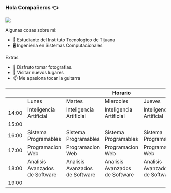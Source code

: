 ### Hola Compañeros :point_left:
![](https://i.imgur.com/IDMNNMD.png)

Algunas cosas sobre mi:

- 🔭 Estudiante del Instituto Tecnologico de Tijuana
- 🖥 Ingenieria en Sistemas Computacionales

Extras
- 🤔 Disfruto tomar fotografias.
- 💬 Visitar nuevos lugares
- 📫 Me apasiona tocar la guitarra




<table class="tg">
<thead>
  <tr>
    <th class="tg-lboi"></th>
    <th class="tg-0pky"></th>
    <th class="tg-0pky"></th>
    <th class="tg-0pky">Horario</th>
    <th class="tg-0pky"></th>
    <th class="tg-0pky"></th>
  </tr>
</thead>
<tbody>
  <tr>
    <td class="tg-lboi"></td>
    <td class="tg-0pky">Lunes</td>
    <td class="tg-0pky">Martes</td>
    <td class="tg-0pky">Miercoles</td>
    <td class="tg-0pky">Jueves</td>
    <td class="tg-0pky">Viernes</td>
  </tr>
  <tr>
    <td class="tg-lboi">14:00</td>
    <td class="tg-0pky">Inteligencia Artificial</td>
    <td class="tg-0pky">Inteligencia Artificial</td>
    <td class="tg-0pky">Inteligencia Artificial</td>
    <td class="tg-0pky">Inteligencia Artificial</td>
    <td class="tg-0pky"></td>
  </tr>
  <tr>
    <td class="tg-lboi">15:00</td>
    <td class="tg-0pky"></td>
    <td class="tg-0pky"></td>
    <td class="tg-0pky"></td>
    <td class="tg-0pky"></td>
    <td class="tg-0pky"></td>
  </tr>
  <tr>
    <td class="tg-0pky">16:00</td>
    <td class="tg-0pky">Sistema Programables</td>
    <td class="tg-0pky">Sistema Programables</td>
    <td class="tg-0pky">Sistema Programables</td>
    <td class="tg-0pky">Sistema Programables</td>
    <td class="tg-0pky"></td>
  </tr>
  <tr>
    <td class="tg-0pky">17:00</td>
    <td class="tg-0pky">Programacion Web</td>
    <td class="tg-0pky">Programacion Web</td>
    <td class="tg-0pky">Programacion Web</td>
    <td class="tg-0pky">Programacion Web</td>
    <td class="tg-0pky">Programacion Web</td>
  </tr>
  <tr>
    <td class="tg-0pky">18:00</td>
    <td class="tg-0pky">Analisis Avanzados de Software</td>
    <td class="tg-0pky">Analisis Avanzados de Software</td>
    <td class="tg-0pky">Analisis Avanzados de Software</td>
    <td class="tg-0pky">Analisis Avanzados de Software</td>
    <td class="tg-0pky">Analisis Avanzados de Software</td>
  </tr>
  <tr>
    <td class="tg-0pky">19:00</td>
    <td class="tg-0pky"></td>
    <td class="tg-0pky"></td>
    <td class="tg-0pky"></td>
    <td class="tg-0pky"></td>
    <td class="tg-0pky"></td>
  </tr>
</tbody>
</table>
